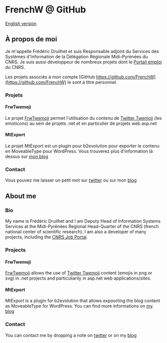 # FrenchW @ GitHub

[English version](#english)

## À propos de moi
Je m'appelle Frédéric Druilhet et suis Responsable adjoint du Services des Systèmes d'Information de la Délégation Régionale Midi-Pyrénées du CNRS. 
Je suis aussi développeur de nombreux projets dont le [Portail emploi](https://emploi.cnrs.fr) du CNRS.

Les projets associés à mon compte [GitHub https://github.com/FrenchW](https://github.com/FrenchW)  le sont à titre personnel. 

### Projets

#### FrwTwemoji

Le projet [FrwTwemoji](http://github.frenchw.net/FrwTwemoji/) permet l'utilisation du contenu de [Twitter Twemoji](https://github.com/twitter/twemoji) (les emoticons) au sein de projets .net et en particulier de projets web asp.net

#### MtExport

Le projet MtExport est un plugin pour b2evolution pour exporter le contenu en MoveableType pour WordPress. Vous trouverez plus d'information là dessus sur [mon blog](http://frenchw.net/2012/02/01/exporter-b2evolution-format-movabletype/)

### Contact

Vous pouvez me laisser un petit mot sur [twitter](https://twitter.com/frenchw) ou sur mon [blog](http://frenchw.net/)

<ins class="adsbygoogle"
     style="display:block"
     data-ad-client="ca-pub-5683856818165673"
     data-ad-slot="6494445466"
     data-ad-format="auto"></ins>

## <span id="english" name="english">About me</span>

### Bio
My name is Frédéric Druilhet and I am Deputy Head of Information Systems Services at the Midi-Pyrénées Regional Head-Quarter of the CNRS (french national center of scientific research). I am also a developer of many projects, including the [CNRS Job Portal](https://emploi.cnrs.fr).

### Projects

#### FrwTwemoji

[FrwTwemoji](http://github.frenchw.net/FrwTwemoji/) allows the use of [Twitter Twemoji](https://github.com/twitter/twemoji) content (emojis in png or svg) in .net projects and particuliarily in asp.net web applications/sites.

#### MtExport

MtExport is a plugin for b2evolution that allows expoorting the blog content as MoveableType for WordPress. You can find more informations on [my blog](http://frenchw.net/2012/02/01/exporter-b2evolution-format-movabletype/)

### Contact

You can contact me by dropping a note on [twitter](https://twitter.com/frenchw) or on my [blog](http://frenchw.net/)


<!-- Responsive -->
<ins class="adsbygoogle"
     style="display:block"
     data-ad-client="ca-pub-5683856818165673"
     data-ad-slot="6494445466"
     data-ad-format="auto"></ins>

<script async src="//pagead2.googlesyndication.com/pagead/js/adsbygoogle.js"></script>
<script>
    [].forEach.call(
        document.querySelectorAll('.adsbygoogle'),
        function(){
            (adsbygoogle = window.adsbygoogle || []).push({});
        });
</script>
